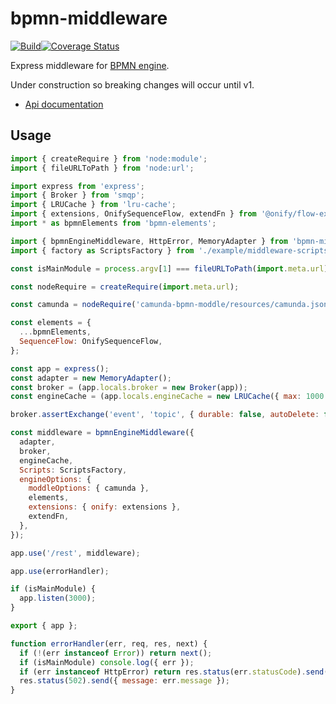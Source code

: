 # bpmn-middleware

[![Build](https://github.com/zerodep/bpmn-middleware/actions/workflows/build.yaml/badge.svg)](https://github.com/zerodep/bpmn-middleware/actions/workflows/build.yaml)[![Coverage Status](https://coveralls.io/repos/github/zerodep/bpmn-middleware/badge.svg?branch=main)](https://coveralls.io/github/zerodep/bpmn-middleware?branch=main)

Express middleware for [BPMN engine](https://npmjs.com/package/bpmn-engine).

Under construction so breaking changes will occur until v1.

- [Api documentation](./docs/API.md)

## Usage

```javascript
import { createRequire } from 'node:module';
import { fileURLToPath } from 'node:url';

import express from 'express';
import { Broker } from 'smqp';
import { LRUCache } from 'lru-cache';
import { extensions, OnifySequenceFlow, extendFn } from '@onify/flow-extensions';
import * as bpmnElements from 'bpmn-elements';

import { bpmnEngineMiddleware, HttpError, MemoryAdapter } from 'bpmn-middleware';
import { factory as ScriptsFactory } from './example/middleware-scripts.js';

const isMainModule = process.argv[1] === fileURLToPath(import.meta.url);

const nodeRequire = createRequire(import.meta.url);

const camunda = nodeRequire('camunda-bpmn-moddle/resources/camunda.json');

const elements = {
  ...bpmnElements,
  SequenceFlow: OnifySequenceFlow,
};

const app = express();
const adapter = new MemoryAdapter();
const broker = (app.locals.broker = new Broker(app));
const engineCache = (app.locals.engineCache = new LRUCache({ max: 1000 }));

broker.assertExchange('event', 'topic', { durable: false, autoDelete: false });

const middleware = bpmnEngineMiddleware({
  adapter,
  broker,
  engineCache,
  Scripts: ScriptsFactory,
  engineOptions: {
    moddleOptions: { camunda },
    elements,
    extensions: { onify: extensions },
    extendFn,
  },
});

app.use('/rest', middleware);

app.use(errorHandler);

if (isMainModule) {
  app.listen(3000);
}

export { app };

function errorHandler(err, req, res, next) {
  if (!(err instanceof Error)) return next();
  if (isMainModule) console.log({ err });
  if (err instanceof HttpError) return res.status(err.statusCode).send({ message: err.message });
  res.status(502).send({ message: err.message });
}
```
